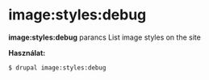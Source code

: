 # image:styles:debug
**image:styles:debug** parancs List image styles on the site

**Használat:**
```
$ drupal image:styles:debug 
```
